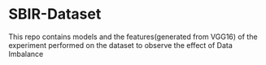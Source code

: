 # SBIR-Dataset
This repo contains models and the features(generated from VGG16) of the experiment performed on the dataset to observe the effect of Data Imbalance
